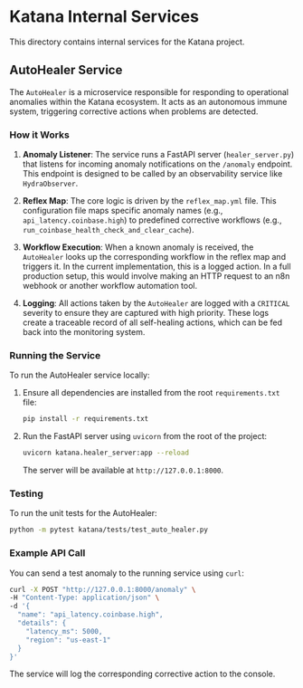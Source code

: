 # Katana Internal Services

This directory contains internal services for the Katana project.

## AutoHealer Service

The `AutoHealer` is a microservice responsible for responding to operational anomalies within the Katana ecosystem. It acts as an autonomous immune system, triggering corrective actions when problems are detected.

### How it Works

1.  **Anomaly Listener**: The service runs a FastAPI server (`healer_server.py`) that listens for incoming anomaly notifications on the `/anomaly` endpoint. This endpoint is designed to be called by an observability service like `HydraObserver`.

2.  **Reflex Map**: The core logic is driven by the `reflex_map.yml` file. This configuration file maps specific anomaly names (e.g., `api_latency.coinbase.high`) to predefined corrective workflows (e.g., `run_coinbase_health_check_and_clear_cache`).

3.  **Workflow Execution**: When a known anomaly is received, the `AutoHealer` looks up the corresponding workflow in the reflex map and triggers it. In the current implementation, this is a logged action. In a full production setup, this would involve making an HTTP request to an n8n webhook or another workflow automation tool.

4.  **Logging**: All actions taken by the `AutoHealer` are logged with a `CRITICAL` severity to ensure they are captured with high priority. These logs create a traceable record of all self-healing actions, which can be fed back into the monitoring system.

### Running the Service

To run the AutoHealer service locally:

1.  Ensure all dependencies are installed from the root `requirements.txt` file:
    ```bash
    pip install -r requirements.txt
    ```

2.  Run the FastAPI server using `uvicorn` from the root of the project:
    ```bash
    uvicorn katana.healer_server:app --reload
    ```

    The server will be available at `http://127.0.0.1:8000`.

### Testing

To run the unit tests for the AutoHealer:

```bash
python -m pytest katana/tests/test_auto_healer.py
```

### Example API Call

You can send a test anomaly to the running service using `curl`:

```bash
curl -X POST "http://127.0.0.1:8000/anomaly" \
-H "Content-Type: application/json" \
-d '{
  "name": "api_latency.coinbase.high",
  "details": {
    "latency_ms": 5000,
    "region": "us-east-1"
  }
}'
```

The service will log the corresponding corrective action to the console.
